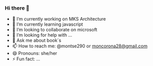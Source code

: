 ### Hi there 👋

- 🔭 I’m currently working on MKS Architecture
- 🌱 I’m currently learning javascript
- 👯 I’m looking to collaborate on microsoft
- 🤔 I’m looking for help with ...
- 💬 Ask me about book´s
- 📫 How to reach me: @montse290 or moncorona28@gmail.com
- 😄 Pronouns: she/her
- ⚡ Fun fact: ...

